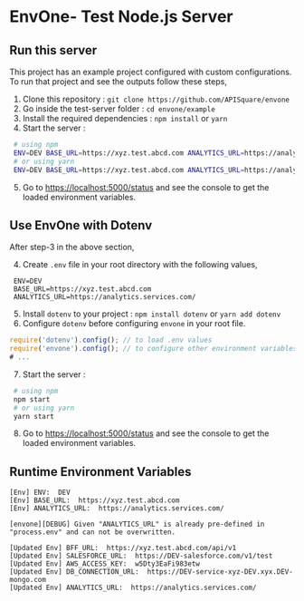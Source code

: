 # EnvOne- Test Node.js Server

## Run this server

This project has an example project configured with custom configurations. To run that project and see the outputs follow these steps,
1. Clone this repository : `git clone https://github.com/APISquare/envone`
2. Go inside the test-server folder : `cd envone/example`
3. Install the required dependencies : `npm install` or `yarn`
4. Start the server : 
```bash
 # using npm
 ENV=DEV BASE_URL=https://xyz.test.abcd.com ANALYTICS_URL=https://analytics.services.com/ npm start
 # or using yarn
 ENV=DEV BASE_URL=https://xyz.test.abcd.com ANALYTICS_URL=https://analytics.services.com/ yarn start
```
5. Go to [https://localhost:5000/status](https://localhost:5000/status) and see the console to get the loaded environment variables.


## Use EnvOne with Dotenv

After step-3 in the above section,

4. Create `.env` file in your root directory with the following values,
```
 ENV=DEV
 BASE_URL=https://xyz.test.abcd.com
 ANALYTICS_URL=https://analytics.services.com/
```
5. Install `dotenv` to your project : `npm install dotenv` or `yarn add dotenv`
6. Configure `dotenv` before configuring `envone` in your root file.
```js
require('dotenv').config(); // to load .env values
require('envone').config(); // to configure other environment variables using loaded env values
# ...
```
7. Start the server : 
```bash
 # using npm
 npm start
 # or using yarn
 yarn start
```
8. Go to [https://localhost:5000/status](https://localhost:5000/status) and see the console to get the loaded environment variables.

## Runtime Environment Variables

```
[Env] ENV:  DEV
[Env] BASE_URL:  https://xyz.test.abcd.com
[Env] ANALYTICS_URL:  https://analytics.services.com/

[envone][DEBUG] Given "ANALYTICS_URL" is already pre-defined in "process.env" and can not be overwritten.

[Updated Env] BFF_URL:  https://xyz.test.abcd.com/api/v1
[Updated Env] SALESFORCE_URL:  https://DEV-salesforce.com/v1/test
[Updated Env] AWS_ACCESS_KEY:  w5Dty3EaFi983etw
[Updated Env] DB_CONNECTION_URL:  https://DEV-service-xyz-DEV.xyx.DEV-mongo.com
[Updated Env] ANALYTICS_URL:  https://analytics.services.com/
```
